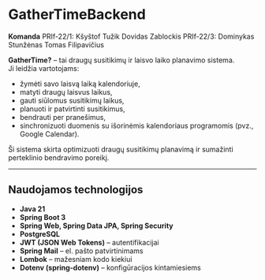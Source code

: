 # GatherTimeBackend

**Komanda**
PRIf-22/1:
Kšyštof Tužik
Dovidas Zablockis
PRIf-22/3:
Dominykas Stunžėnas
Tomas Filipavičius

**GatherTime?** – tai draugų susitikimų ir laisvo laiko planavimo sistema.  
Ji leidžia vartotojams:
- žymėti savo laisvą laiką kalendoriuje,
- matyti draugų laisvus laikus,
- gauti siūlomus susitikimų laikus,
- planuoti ir patvirtinti susitikimus,
- bendrauti per pranešimus,
- sinchronizuoti duomenis su išorinėmis kalendoriaus programomis (pvz., Google Calendar).

Ši sistema skirta optimizuoti draugų susitikimų planavimą ir sumažinti perteklinio bendravimo poreikį.

---

## Naudojamos technologijos
- **Java 21**
- **Spring Boot 3**
- **Spring Web, Spring Data JPA, Spring Security**
- **PostgreSQL**
- **JWT (JSON Web Tokens)** – autentifikacijai
- **Spring Mail** – el. pašto patvirtinimams
- **Lombok** – mažesniam kodo kiekiui
- **Dotenv (spring-dotenv)** – konfigūracijos kintamiesiems
